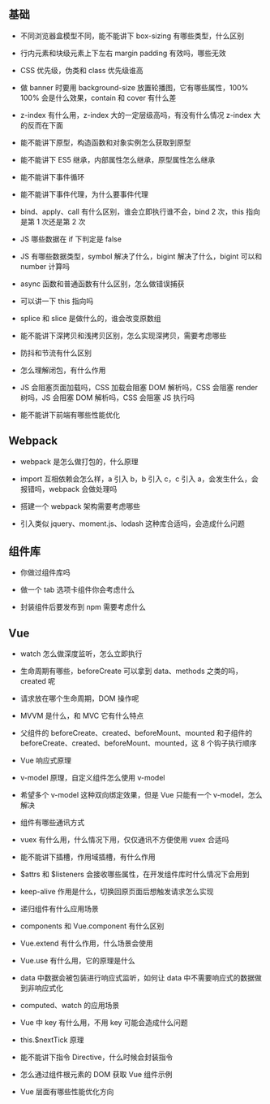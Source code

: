 ## 基础

- 不同浏览器盒模型不同，能不能讲下 box-sizing 有哪些类型，什么区别

- 行内元素和块级元素上下左右 margin padding 有效吗，哪些无效

- CSS 优先级，伪类和 class 优先级谁高

- 做 banner 时要用 background-size 放置轮播图，它有哪些属性，100% 100% 会是什么效果，contain 和 cover 有什么差

- z-index 有什么用，z-index 大的一定层级高吗，有没有什么情况 z-index 大的反而在下面

- 能不能讲下原型，构造函数和对象实例怎么获取到原型

- 能不能讲下 ES5 继承，内部属性怎么继承，原型属性怎么继承

- 能不能讲下事件循环

- 能不能讲下事件代理，为什么要事件代理

- bind、apply、call 有什么区别，谁会立即执行谁不会，bind 2 次，this 指向是第 1 次还是第 2 次

- JS 哪些数据在 if 下判定是 false

- JS 有哪些数据类型，symbol 解决了什么，bigint 解决了什么，bigint 可以和 number 计算吗

- async 函数和普通函数有什么区别，怎么做错误捕获

- 可以讲一下 this 指向吗

- splice 和 slice 是做什么的，谁会改变原数组

- 能不能讲下深拷贝和浅拷贝区别，怎么实现深拷贝，需要考虑哪些

- 防抖和节流有什么区别

- 怎么理解闭包，有什么作用

- JS 会阻塞页面加载吗，CSS 加载会阻塞 DOM 解析吗，CSS 会阻塞 render 树吗，JS 会阻塞 DOM 解析吗，CSS 会阻塞 JS 执行吗

- 能不能讲下前端有哪些性能优化

## Webpack

- webpack 是怎么做打包的，什么原理

- import 互相依赖会怎么样，a 引入 b，b 引入 c，c 引入 a，会发生什么，会报错吗，webpack 会做处理吗

- 搭建一个 webpack 架构需要考虑哪些

- 引入类似 jquery、moment.js、lodash 这种库合适吗，会造成什么问题

## 组件库

- 你做过组件库吗

- 做一个 tab 选项卡组件你会考虑什么

- 封装组件后要发布到 npm 需要考虑什么

## Vue

- watch 怎么做深度监听，怎么立即执行

- 生命周期有哪些，beforeCreate 可以拿到 data、methods 之类的吗，created 呢

- 请求放在哪个生命周期，DOM 操作呢

- MVVM 是什么，和 MVC 它有什么特点

- 父组件的 beforeCreate、created、beforeMount、mounted 和子组件的 beforeCreate、created、beforeMount、mounted，这 8 个钩子执行顺序

- Vue 响应式原理

- v-model 原理，自定义组件怎么使用 v-model

- 希望多个 v-model 这种双向绑定效果，但是 Vue 只能有一个 v-model，怎么解决

- 组件有哪些通讯方式

- vuex 有什么用，什么情况下用，仅仅通讯不方便使用 vuex 合适吗

- 能不能讲下插槽，作用域插槽，有什么作用

- $attrs 和 $listeners 会接收哪些属性，在开发组件库时什么情况下会用到

- keep-alive 作用是什么，切换回原页面后想触发请求怎么实现

- 递归组件有什么应用场景

- components 和 Vue.component 有什么区别

- Vue.extend 有什么作用，什么场景会使用

- Vue.use 有什么用，它的原理是什么

- data 中数据会被包装进行响应式监听，如何让 data 中不需要响应式的数据做到非响应式化

- computed、watch 的应用场景

- Vue 中 key 有什么用，不用 key 可能会造成什么问题

- this.$nextTick 原理

- 能不能讲下指令 Directive，什么时候会封装指令

- 怎么通过组件根元素的 DOM 获取 Vue 组件示例

- Vue 层面有哪些性能优化方向